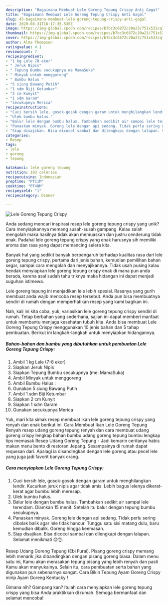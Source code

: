 ```yaml
---
description: "Bagaimana Membuat Lele Goreng Tepung Crispy Anti Gagal"
title: "Bagaimana Membuat Lele Goreng Tepung Crispy Anti Gagal"
slug: 43-bagaimana-membuat-lele-goreng-tepung-crispy-anti-gagal
date: 2020-08-31T16:17:35.535Z
image: https://img-global.cpcdn.com/recipes/b7bc3c6872c20a23/751x532cq70/lele-goreng-tepung-crispy-foto-resep-utama.jpg
thumbnail: https://img-global.cpcdn.com/recipes/b7bc3c6872c20a23/751x532cq70/lele-goreng-tepung-crispy-foto-resep-utama.jpg
cover: https://img-global.cpcdn.com/recipes/b7bc3c6872c20a23/751x532cq70/lele-goreng-tepung-crispy-foto-resep-utama.jpg
author: Alma Thompson
ratingvalue: 4.1
reviewcount: 7
recipeingredient:
- "1 kg Lele 78 ekor"
- " Jeruk Nipis"
- " Tepung Bumbu secukupnya me MamaSuka"
- " Minyak untuk menggoreng"
- " Bumbu Halus "
- "5 siung Bawang Putih"
- "1 sdm Biji Ketumbar"
- "2 cm Kunyit"
- "1 sdm Garam"
- "secukupnya Merica"
recipeinstructions:
- "Cuci bersih lele, gosok-gosok dengan garam untuk menghilangkan lendir. Kucurkan jeruk nipis agar tidak amis. Lebih bagus lelenya dikerat-kerat agar bumbu lebih meresap."
- "Ulek bumbu halus."
- "Balur lele dengan bumbu halus. Tambahkan sedikit air sampai lele terendam. Diamkan 15 menit. Setelah itu balur dengan tepung bumbu secukupnya."
- "Panaskan minyak. Goreng lele dengan api sedang. Tidak perlu sering dibolak balik agar lele tidak hancur. Tunggu satu sisi matang dulu, baru kemudian dibalik. Goreng hingga keemasan."
- "Siap disajikan. Bisa dicocol sambal dan dilengkapi dengan lalapan. Selamat menikmati 😊👌."
categories:
- Resep
tags:
- lele
- goreng
- tepung

katakunci: lele goreng tepung 
nutrition: 183 calories
recipecuisine: Indonesian
preptime: "PT11M"
cooktime: "PT40M"
recipeyield: "1"
recipecategory: Dinner

---
```



![Lele Goreng Tepung Crispy](https://img-global.cpcdn.com/recipes/b7bc3c6872c20a23/751x532cq70/lele-goreng-tepung-crispy-foto-resep-utama.jpg)

Anda sedang mencari inspirasi resep lele goreng tepung crispy yang unik? Cara menyiapkannya memang susah-susah gampang. Kalau salah mengolah maka hasilnya tidak akan memuaskan dan justru cenderung tidak enak. Padahal lele goreng tepung crispy yang enak harusnya sih memiliki aroma dan rasa yang dapat memancing selera kita.

Banyak hal yang sedikit banyak berpengaruh terhadap kualitas rasa dari lele goreng tepung crispy, pertama dari jenis bahan, kemudian pemilihan bahan segar, sampai cara mengolah dan menyajikannya. Tidak usah pusing kalau hendak menyiapkan lele goreng tepung crispy enak di mana pun anda berada, karena asal sudah tahu triknya maka hidangan ini dapat menjadi suguhan istimewa.

Lele goreng tepung ini menjadikan lele lebih spesial. Rasanya yang gurih membuat anda wajib mencoba resep tersebut. Anda pun bisa membuatnya sendiri di rumah dengan memperhatikan resep yang kami bagikan ini.


Nah, kali ini kita coba, yuk, variasikan lele goreng tepung crispy sendiri di rumah. Tetap berbahan yang sederhana, sajian ini dapat memberi manfaat untuk membantu menjaga kesehatan tubuh kita. Anda bisa membuat Lele Goreng Tepung Crispy menggunakan 10 jenis bahan dan 5 tahap pembuatan. Berikut ini langkah-langkah untuk menyiapkan hidangannya.

<!--inarticleads1-->

##### Bahan-bahan dan bumbu yang dibutuhkan untuk pembuatan Lele Goreng Tepung Crispy:

1. Ambil 1 kg Lele (7-8 ekor)
1. Siapkan  Jeruk Nipis
1. Siapkan  Tepung Bumbu secukupnya (me: MamaSuka)
1. Ambil  Minyak untuk menggoreng
1. Ambil  Bumbu Halus :
1. Gunakan 5 siung Bawang Putih
1. Ambil 1 sdm Biji Ketumbar
1. Siapkan 2 cm Kunyit
1. Siapkan 1 sdm Garam
1. Gunakan secukupnya Merica


Yuk, mari kita simak resep membuat ikan lele goreng tepung crispy yang renyah dan enak berikut ini. Cara Membuat Ikan Lele Goreng Tepung Renyah resep udang goreng tepung renyah dan cara membuat udang goreng crispy lengkap bahan bumbu udang goreng tepung bumbu lengkap tips memasak Resep Udang Goreng Tepung - Jadi kemarin ceritanya habis makan menu bento di restoran Jepang. Sesampainya di rumah dapat requesan dari. Apalagi ia disandingkan dengan lele goreng atau pecel lele yang juga jadi favorit banyak orang. 

<!--inarticleads2-->

##### Cara menyiapkan Lele Goreng Tepung Crispy:

1. Cuci bersih lele, gosok-gosok dengan garam untuk menghilangkan lendir. Kucurkan jeruk nipis agar tidak amis. Lebih bagus lelenya dikerat-kerat agar bumbu lebih meresap.
1. Ulek bumbu halus.
1. Balur lele dengan bumbu halus. Tambahkan sedikit air sampai lele terendam. Diamkan 15 menit. Setelah itu balur dengan tepung bumbu secukupnya.
1. Panaskan minyak. Goreng lele dengan api sedang. Tidak perlu sering dibolak balik agar lele tidak hancur. Tunggu satu sisi matang dulu, baru kemudian dibalik. Goreng hingga keemasan.
1. Siap disajikan. Bisa dicocol sambal dan dilengkapi dengan lalapan. Selamat menikmati 😊👌.


Resep Udang Goreng Tepung (Ebi Furai). Pisang goreng crispy memang lebih menarik jika dibandingkan dengan pisang goreng biasa. Dalam menu satu ini, Kamu akan merasakan tepung pisang yang lebih renyah dan pasti Kamu akan menyukainya. Selain itu, cara pembuatan serta bahan yang digunakan pun sebenarnya sangat. Cara Bikin Tepung Ayam Goreng Crispy mirip Ayam Goreng Kentucky ! 

Gimana nih? Gampang kan? Itulah cara menyiapkan lele goreng tepung crispy yang bisa Anda praktikkan di rumah. Semoga bermanfaat dan selamat mencoba!
